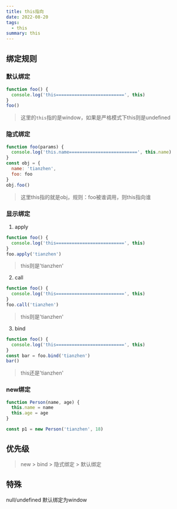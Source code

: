 ```yaml
---
title: this指向
date: 2022-08-20
tags:
  - this
summary: this
---
```


## 绑定规则
### 默认绑定
```javascript
function foo() {
  console.log('this==========================', this)
}
foo()
```
> 这里的`this`指的是window，如果是严格模式下this则是undefined
### 隐式绑定
```javascript
function foo(params) {
  console.log('this.name==========================', this.name)
}
const obj = {
  name: 'tianzhen',
  foo: foo
}
obj.foo()
```
> 这里this指的就是obj，规则：foo被谁调用，则this指向谁
### 显示绑定
1. apply
```javascript
function foo() {
  console.log('this==========================', this)
}
foo.apply('tianzhen')
```
> this则是'tianzhen'
2. call
```javascript
function foo() {
  console.log('this==========================', this)
}
foo.call('tianzhen')
```
> this则是'tianzhen'
3. bind
```javascript
function foo() {
  console.log('this==========================', this)
}
const bar = foo.bind('tianzhen')
bar()
```
> this还是'tianzhen'
### new绑定
```javascript
function Person(name, age) {
  this.name = name
  this.age = age
}

const p1 = new Person('tianzhen', 18)
```

## 优先级
> new > bind > 隐式绑定 > 默认绑定

## 特殊
null/undefined 默认绑定为window